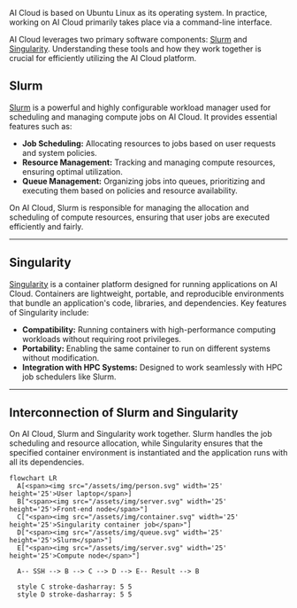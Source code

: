 AI Cloud is based on Ubuntu Linux as its operating system. In practice, working on AI Cloud primarily takes place via a command-line interface.

AI Cloud leverages two primary software components: [Slurm](https://slurm.schedmd.com/quickstart.html) and [Singularity](https://docs.sylabs.io/guides/3.5/user-guide/introduction.html). Understanding these tools and how they work together is crucial for efficiently utilizing the AI Cloud platform.

## Slurm
[Slurm](https://slurm.schedmd.com/quickstart.html) is a powerful and highly configurable workload manager used for scheduling and managing compute jobs on AI Cloud. It provides essential features such as:

- **Job Scheduling:** Allocating resources to jobs based on user requests and system policies.
- **Resource Management:** Tracking and managing compute resources, ensuring optimal utilization.
- **Queue Management:** Organizing jobs into queues, prioritizing and executing them based on policies and resource availability.

On AI Cloud, Slurm is responsible for managing the allocation and scheduling of compute resources, ensuring that user jobs are executed efficiently and fairly.

<hr>

## Singularity
[Singularity](https://docs.sylabs.io/guides/3.5/user-guide/introduction.html) is a container platform designed for running applications on AI Cloud. Containers are lightweight, portable, and reproducible environments that bundle an application's code, libraries, and dependencies. Key features of Singularity include:

- **Compatibility:** Running containers with high-performance computing workloads without requiring root privileges.
- **Portability:** Enabling the same container to run on different systems without modification.
- **Integration with HPC Systems:** Designed to work seamlessly with HPC job schedulers like Slurm.

<hr>

## Interconnection of Slurm and Singularity
On AI Cloud, Slurm and Singularity work together. Slurm handles the job scheduling and resource allocation, while Singularity ensures that the specified container environment is instantiated and the application runs with all its dependencies.

``` mermaid
flowchart LR
  A[<span><img src="/assets/img/person.svg" width='25' height='25'>User laptop</span>]
  B["<span><img src="/assets/img/server.svg" width='25' height='25'>Front-end node</span>"]
  C["<span><img src="/assets/img/container.svg" width='25' height='25'>Singularity container job</span>"]
  D["<span><img src="/assets/img/queue.svg" width='25' height='25'>Slurm</span>"]
  E["<span><img src="/assets/img/server.svg" width='25' height='25'>Compute node</span>"]
  
  A-- SSH --> B --> C --> D --> E-- Result --> B

  style C stroke-dasharray: 5 5
  style D stroke-dasharray: 5 5

```